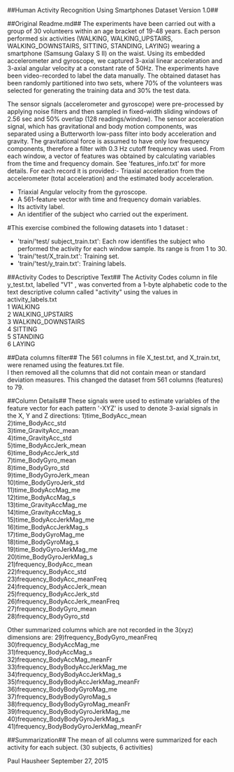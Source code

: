 ##Human Activity Recognition Using Smartphones Dataset Version 1.0##

##Original Readme.md##
The experiments have been carried out with a group of 30 volunteers within an age bracket of 19-48 years. Each person performed six activities (WALKING, WALKING_UPSTAIRS, WALKING_DOWNSTAIRS, SITTING, STANDING, LAYING) wearing a smartphone (Samsung Galaxy S II) on the waist. Using its embedded accelerometer and gyroscope, we captured 3-axial linear acceleration and 3-axial angular velocity at a constant rate of 50Hz. The experiments have been video-recorded to label the data manually. The obtained dataset has been randomly partitioned into two sets, where 70% of the volunteers was selected for generating the training data and 30% the test data. 

The sensor signals (accelerometer and gyroscope) were pre-processed by applying noise filters and then sampled in fixed-width sliding windows of 2.56 sec and 50% overlap (128 readings/window). The sensor acceleration signal, which has gravitational and body motion components, was separated using a Butterworth low-pass filter into body acceleration and gravity. The gravitational force is assumed to have only low frequency components, therefore a filter with 0.3 Hz cutoff frequency was used. From each window, a vector of features was obtained by calculating variables from the time and frequency domain. See 'features_info.txt' for more details.  For each record it is provided:- Triaxial acceleration from the accelerometer (total acceleration) and the estimated body acceleration.
- Triaxial Angular velocity from the gyroscope. 
- A 561-feature vector with time and frequency domain variables. 
- Its activity label. 
- An identifier of the subject who carried out the experiment.

#This exercise
combined the following datasets into 1 dataset :
- 'train/'test/ subject_train.txt': Each row identifies the subject who performed the activity for each window sample. Its range is from 1 to 30. 
- 'train/'test/X_train.txt': Training set.
- 'train/'test/y_train.txt': Training labels.

##Activity Codes to Descriptive Text##
The Activity Codes column in file y_test.txt, labelled "V1" , was converted from a 1-byte alphabetic code to the text descriptive column called "activity" using the values in activity_labels.txt<br>
1 WALKING<br>
2 WALKING_UPSTAIRS<br>
3 WALKING_DOWNSTAIRS<br>
4 SITTING<br>
5 STANDING<br>
6 LAYING<br>

##Data columns filter##
The 561 columns in file X_test.txt, and X_train.txt, were renamed using the features.txt file. <br>
I then removed all the columns that did not contain mean or standard deviation measures.  This changed the dataset from 561 columns (features) to 79. 


##Column Details##
These signals were used to estimate variables of the feature vector for each pattern '-XYZ' is used to denote 3-axial signals in the X, Y and Z directions:
1)time_BodyAcc_mean<br>
2)time_BodyAcc_std<br>
3)time_GravityAcc_mean<br>
4)time_GravityAcc_std<br>
5)time_BodyAccJerk_mean<br>
6)time_BodyAccJerk_std<br>
7)time_BodyGyro_mean<br>
8)time_BodyGyro_std<br>
9)time_BodyGyroJerk_mean<br>
10)time_BodyGyroJerk_std<br>
11)time_BodyAccMag_me<br>
12)time_BodyAccMag_s<br>
13)time_GravityAccMag_me<br>
14)time_GravityAccMag_s<br>
15)time_BodyAccJerkMag_me<br>
16)time_BodyAccJerkMag_s<br>
17)time_BodyGyroMag_me<br>
18)time_BodyGyroMag_s<br>
19)time_BodyGyroJerkMag_me<br>
20)time_BodyGyroJerkMag_s<br>
21)frequency_BodyAcc_mean<br>
22)frequency_BodyAcc_std<br>
23)frequency_BodyAcc_meanFreq<br>
24)frequency_BodyAccJerk_mean<br>
25)frequency_BodyAccJerk_std<br>
26)frequency_BodyAccJerk_meanFreq<br>
27)frequency_BodyGyro_mean<br>
28)frequency_BodyGyro_std<br>

Other summarized columns which are not recorded in the 3(xyz) dimensions are:
29)frequency_BodyGyro_meanFreq<br>
30)frequency_BodyAccMag_me<br>
31)frequency_BodyAccMag_s<br>
32)frequency_BodyAccMag_meanFr<br>
33)frequency_BodyBodyAccJerkMag_me<br>
34)frequency_BodyBodyAccJerkMag_s<br>
35)frequency_BodyBodyAccJerkMag_meanFr<br>
36)frequency_BodyBodyGyroMag_me<br>
37)frequency_BodyBodyGyroMag_s<br>
38)frequency_BodyBodyGyroMag_meanFr<br>
39)frequency_BodyBodyGyroJerkMag_me<br>
40)frequency_BodyBodyGyroJerkMag_s<br>
41)frequency_BodyBodyGyroJerkMag_meanFr<br>

##Summarization##
The mean of all columns were summarized for each activity for each subject.
(30 subjects, 6 activities) 

Paul Hausheer September 27, 2015
